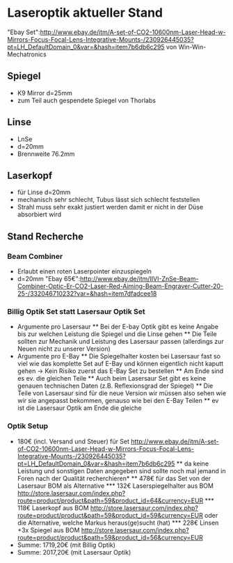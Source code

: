 # Laseroptik aktueller Stand

"Ebay Set":http://www.ebay.de/itm/A-set-of-CO2-10600nm-Laser-Head-w-Mirrors-Focus-Focal-Lens-Integrative-Mounts-/230926445035?pt=LH_DefaultDomain_0&var=&hash=item7b6db6c295 von Win-Win-Mechatronics

## Spiegel 

 * K9 Mirror d=25mm
 * zum Teil auch gespendete Spiegel von Thorlabs

## Linse

 * LnSe
 * d=20mm
 * Brennweite 76.2mm
 
## Laserkopf

 * für Linse d=20mm
 * mechanisch sehr schlecht, Tubus lässt sich schlecht feststellen
 * Strahl muss sehr exakt justiert werden damit er nicht in der Düse absorbiert wird

## Stand Recherche

###  Beam Combiner  

 * Erlaubt einen roten Laserpointer einzuspiegeln
 * d=20mm "Ebay 65€":http://www.ebay.de/itm/IIVI-ZnSe-Beam-Combiner-Optic-Er-CO2-Laser-Red-Aiming-Beam-Engraver-Cutter-20-25-/332046710232?var=&hash=item7dfadcee18


### Billig Optik Set statt Lasersaur Optik Set 

 * Argumente pro Lasersaur
 ** Bei der E-bay Optik gibt es keine Angabe bis zur welchen Leistung die Spiegel und die Linse gehen
 ** Die Teile sollten zur Mechanik und Leistung des Lasersaur passen  (allerdings zur Neuen nicht zu unserer Version)
 * Argumente pro E-Bay
 ** Die Spiegelhalter kosten bei Lasersaur fast so viel wie das komplette Set auf E-Bay und können eigentlich nicht kaputt gehen -> Kein Risiko zuerst das E-Bay Set zu bestellen
 ** Am Ende sind es ev. die gleichen Teile
 ** Auch beim Lasersaur Set gibt es keine genauen technischen Daten (z.B. Reflexionsgrad der Spiegel)
 ** Die Teile von Lasersaur sind für die neue Version wir müssen also sehen wie wir sie angepasst bekommen, genauso wie bei den E-Bay Teilen 
 ** ev ist die Lasersaur Optik am Ende die gleiche

### Optik Setup

 * 180€ (incl. Versand und Steuer) für Set http://www.ebay.de/itm/A-set-of-CO2-10600nm-Laser-Head-w-Mirrors-Focus-Focal-Lens-Integrative-Mounts-/230926445035?pt=LH_DefaultDomain_0&var=&hash=item7b6db6c295 
 ** da keine Leistung und sonstigen Daten angegeben sind sollte noch mal jemand in Foren nach der Qualität recherchieren*
 ** 478€ für das Set von der Lasersaur BOM als Alternative
 *** 132€ Laserspiegelhalter aus BOM http://store.lasersaur.com/index.php?route=product/product&path=59&product_id=64&currency=EUR
 *** 118€ Laserkopf aus BOM http://store.lasersaur.com/index.php?route=product/product&path=59&product_id=59&currency=EUR oder die Alternative, welche Markus heraus(ge)sucht (hat)
 *** 228€ Linsen +3x Spiegel aus BOM http://store.lasersaur.com/index.php?route=product/product&path=59&product_id=56&currency=EUR
 * Summe: 1719,20€ (mit Billig Optik)
 * Summe: 2017,20€ (mit Lasersaur Optik)
